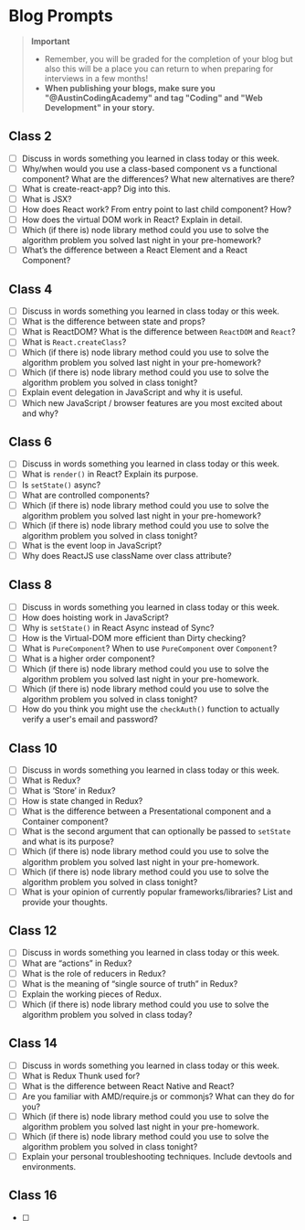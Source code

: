 # Blog Prompts

  > **Important**
  > - Remember, you will be graded for the completion of your blog but also this will be a place you can return to when preparing for interviews in a few months!
  > - **When publishing your blogs, make sure you "@AustinCodingAcademy" and tag "Coding" and "Web Development" in your story.**

## Class 2

- [ ] Discuss in words something you learned in class today or this week.
- [ ] Why/when would you use a class-based component vs a functional component? What are the differences? What new alternatives are there?
- [ ] What is create-react-app? Dig into this.
- [ ] What is JSX?
- [ ] How does React work? From entry point to last child component? How?
- [ ] How does the virtual DOM work in React? Explain in detail.
- [ ] Which (if there is) node library method could you use to solve the algorithm problem you solved last night in your pre-homework?
- [ ] What’s the difference between a React Element and a React Component?

## Class 4

- [ ] Discuss in words something you learned in class today or this week.
- [ ] What is the difference between state and props?
- [ ] What is ReactDOM? What is the difference between `ReactDOM` and `React`?
- [ ] What is `React.createClass`?
- [ ] Which (if there is) node library method could you use to solve the algorithm problem you solved last night in your pre-homework?
- [ ] Which (if there is) node library method could you use to solve the algorithm problem you solved in class tonight?
- [ ] Explain event delegation in JavaScript and why it is useful.
- [ ] Which new JavaScript / browser features are you most excited about and why?

## Class 6

- [ ] Discuss in words something you learned in class today or this week.
- [ ] What is `render()` in React? Explain its purpose.
- [ ] Is `setState()` async?
- [ ] What are controlled components?
- [ ] Which (if there is) node library method could you use to solve the algorithm problem you solved last night in your pre-homework?
- [ ] Which (if there is) node library method could you use to solve the algorithm problem you solved in class tonight?
- [ ] What is the event loop in JavaScript?
- [ ] Why does ReactJS use className over class attribute?

## Class 8

- [ ] Discuss in words something you learned in class today or this week.
- [ ] How does hoisting work in JavaScript?
- [ ] Why is `setState()` in React Async instead of Sync?
- [ ] How is the Virtual-DOM more efficient than Dirty checking?
- [ ] What is `PureComponent`? When to use `PureComponent` over `Component`?
- [ ] What is a higher order component?
- [ ] Which (if there is) node library method could you use to solve the algorithm problem you solved last night in your pre-homework.
- [ ] Which (if there is) node library method could you use to solve the algorithm problem you solved in class tonight?
- [ ] How do you think you might use the `checkAuth()` function to actually verify a user's email and password?

## Class 10

- [ ] Discuss in words something you learned in class today or this week.
- [ ] What is Redux?
- [ ] What is ‘Store’ in Redux?
- [ ] How is state changed in Redux?
- [ ] What is the difference between a Presentational component and a Container component?
- [ ] What is the second argument that can optionally be passed to `setState` and what is its purpose?
- [ ] Which (if there is) node library method could you use to solve the algorithm problem you solved last night in your pre-homework.
- [ ] Which (if there is) node library method could you use to solve the algorithm problem you solved in class tonight?
- [ ] What is your opinion of currently popular frameworks/libraries? List and provide your thoughts.

## Class 12

- [ ] Discuss in words something you learned in class today or this week.
- [ ] What are “actions” in Redux?
- [ ] What is the role of reducers in Redux?
- [ ] What is the meaning of “single source of truth” in Redux?
- [ ] Explain the working pieces of Redux.
- [ ] Which (if there is) node library method could you use to solve the algorithm problem you solved in class today?

## Class 14

- [ ] Discuss in words something you learned in class today or this week.
- [ ] What is Redux Thunk used for?
- [ ] What is the difference between React Native and React?
- [ ] Are you familiar with AMD/require.js or commonjs? What can they do for you?
- [ ] Which (if there is) node library method could you use to solve the algorithm problem you solved last night in your pre-homework.
- [ ] Which (if there is) node library method could you use to solve the algorithm problem you solved in class tonight?
- [ ] Explain your personal troubleshooting techniques. Include devtools and environments.

## Class 16

- [ ]